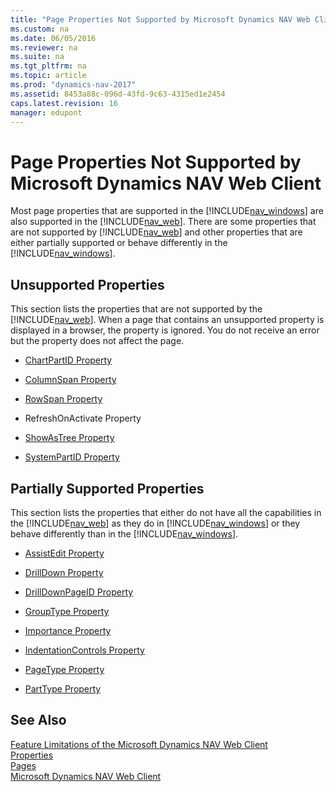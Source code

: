 ```yaml
---
title: "Page Properties Not Supported by Microsoft Dynamics NAV Web Client"
ms.custom: na
ms.date: 06/05/2016
ms.reviewer: na
ms.suite: na
ms.tgt_pltfrm: na
ms.topic: article
ms.prod: "dynamics-nav-2017"
ms.assetid: 8453a88c-096d-43fd-9c63-4315ed1e2454
caps.latest.revision: 16
manager: edupont
---
```

# Page Properties Not Supported by Microsoft Dynamics NAV Web Client
Most page properties that are supported in the [!INCLUDE[nav_windows](includes/nav_windows_md.md)] are also supported in the [!INCLUDE[nav_web](includes/nav_web_md.md)]. There are some properties that are not supported by [!INCLUDE[nav_web](includes/nav_web_md.md)] and other properties that are either partially supported or behave differently in the [!INCLUDE[nav_windows](includes/nav_windows_md.md)].  
  
## Unsupported Properties  
 This section lists the properties that are not supported by the [!INCLUDE[nav_web](includes/nav_web_md.md)]. When a page that contains an unsupported property is displayed in a browser, the property is ignored. You do not receive an error but the property does not affect the page.  
  
-   [ChartPartID Property](ChartPartID-Property.md)  
  
-   [ColumnSpan Property](ColumnSpan-Property.md)  
  
-   [RowSpan Property](RowSpan-Property.md)  
  
-   RefreshOnActivate Property  
  
-   [ShowAsTree Property](ShowAsTree-Property.md)  
  
-   [SystemPartID Property](SystemPartID-Property.md)  
  
## Partially Supported Properties  
 This section lists the properties that either do not have all the capabilities in the [!INCLUDE[nav_web](includes/nav_web_md.md)] as they do in [!INCLUDE[nav_windows](includes/nav_windows_md.md)] or they behave differently than in the [!INCLUDE[nav_windows](includes/nav_windows_md.md)].  
  
-   [AssistEdit Property](AssistEdit-Property.md)  
  
-   [DrillDown Property](DrillDown-Property.md)  
  
-   [DrillDownPageID Property](DrillDownPageID-Property.md)  
  
-   [GroupType Property](GroupType-Property.md)  
  
-   [Importance Property](Importance-Property.md)  
  
-   [IndentationControls Property](IndentationControls-Property.md)  
  
-   [PageType Property](PageType-Property.md)  
  
-   [PartType Property](PartType-Property.md)  
  
## See Also  
 [Feature Limitations of the Microsoft Dynamics NAV Web Client](Feature-Limitations-of-the-Microsoft-Dynamics-NAV-Web-Client.md)   
 [Properties](Properties.md)   
 [Pages](Pages.md)   
 [Microsoft Dynamics NAV Web Client](Microsoft-Dynamics-NAV-Web-Client.md)